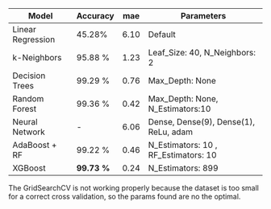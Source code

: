 


Model | Accuracy | mae | Parameters
--- | --- | --- | ---
Linear Regression | 45.28% | 6.10 | Default
k-Neighbors | 95.88 % | 1.23 | Leaf_Size: 40, N_Neighbors: 2
Decision Trees | 99.29 % | 0.76 | Max_Depth: None 
Random Forest |  99.36 %| 0.42 | Max_Depth: None, N_Estimators:10
Neural Network | - | 6.06 | Dense, Dense(9), Dense(1), ReLu, adam
AdaBoost + RF| 99.22 % | 0.46 | N_Estimators: 10 , RF_Estimators: 10
XGBoost |**99.73 %** | 0.24 | N_Estimators: 899


The GridSearchCV is not working properly because the dataset is too small for a correct cross validation, so the params found are no the optimal.
